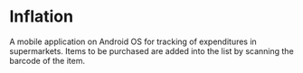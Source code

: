 # Inflation
A mobile application on Android OS for tracking of expenditures in supermarkets. Items to be purchased are added into the list by scanning the barcode of the item.

